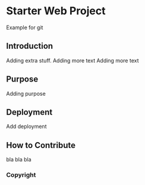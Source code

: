 # Starter Web Project

Example for git

## Introduction

Adding extra stuff.
Adding more text
Adding more text

## Purpose

Adding purpose

## Deployment

Add deployment

## How to Contribute
bla bla bla

### Copyright